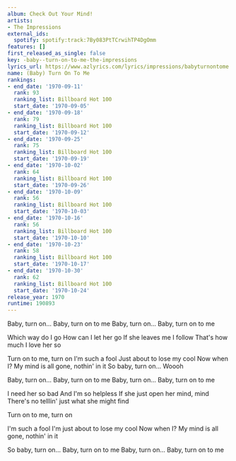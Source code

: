 ```yaml
---
album: Check Out Your Mind!
artists:
- The Impressions
external_ids:
  spotify: spotify:track:7By083PtTCrwihTP4DgOmm
features: []
first_released_as_single: false
key: -baby--turn-on-to-me-the-impressions
lyrics_url: https://www.azlyrics.com/lyrics/impressions/babyturnontome.html
name: (Baby) Turn On To Me
rankings:
- end_date: '1970-09-11'
  rank: 93
  ranking_list: Billboard Hot 100
  start_date: '1970-09-05'
- end_date: '1970-09-18'
  rank: 79
  ranking_list: Billboard Hot 100
  start_date: '1970-09-12'
- end_date: '1970-09-25'
  rank: 75
  ranking_list: Billboard Hot 100
  start_date: '1970-09-19'
- end_date: '1970-10-02'
  rank: 64
  ranking_list: Billboard Hot 100
  start_date: '1970-09-26'
- end_date: '1970-10-09'
  rank: 56
  ranking_list: Billboard Hot 100
  start_date: '1970-10-03'
- end_date: '1970-10-16'
  rank: 56
  ranking_list: Billboard Hot 100
  start_date: '1970-10-10'
- end_date: '1970-10-23'
  rank: 58
  ranking_list: Billboard Hot 100
  start_date: '1970-10-17'
- end_date: '1970-10-30'
  rank: 62
  ranking_list: Billboard Hot 100
  start_date: '1970-10-24'
release_year: 1970
runtime: 190893
---
```

Baby, turn on...
Baby, turn on to me
Baby, turn on...
Baby, turn on to me

Which way do I go
How can I let her go
If she leaves me I follow
That's how much I love her so

Turn on to me, turn on
I'm such a fool
Just about to lose my cool
Now when I?
My mind is all gone, nothin' in it
So baby, turn on...
Woooh

Baby, turn on...
Baby, turn on to me
Baby, turn on...
Baby, turn on to me

I need her so bad
And I'm so helpless
If she just open her mind, mind
There's no telllin' just what she might find

Turn on to me, turn on

I'm such a fool
I'm just about to lose my cool
Now when I?
My mind is all gone, nothin' in it

So baby, turn on...
Baby, turn on to me
Baby, turn on...
Baby, turn on to me

